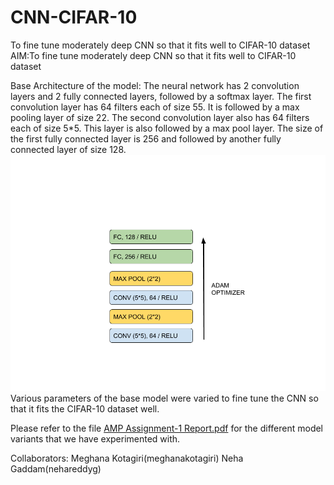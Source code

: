 # CNN-CIFAR-10
To fine tune moderately deep CNN so that it fits well to CIFAR-10 dataset
AIM:To fine tune moderately deep CNN so that it fits well to CIFAR-10 dataset

Base Architecture of the model: The neural network has 2 convolution layers and 2 fully connected layers, followed by a softmax layer. The first convolution layer has 64 filters each of size 55. It is followed by a max pooling layer of size 22. The second convolution layer also has 64 filters each of size 5*5. This layer is also followed by a max pool layer. The size of the first fully connected layer is 256 and followed by another fully connected layer of size 128.
![alt text](https://github.com/meghanakotagiri/CNN-CIFAR-10/blob/master/model.png)
Various parameters of the base model were varied to fine tune the CNN so that it fits the CIFAR-10 dataset well. 

Please refer to the file [AMP Assignment-1 Report.pdf](https://github.com/meghanakotagiri/CNN-CIFAR-10/blob/master/AMP%20Assignment-1%20Report.pdf) for the different model variants that we have experimented with.

Collaborators: Meghana Kotagiri(meghanakotagiri) Neha Gaddam(nehareddyg) 
